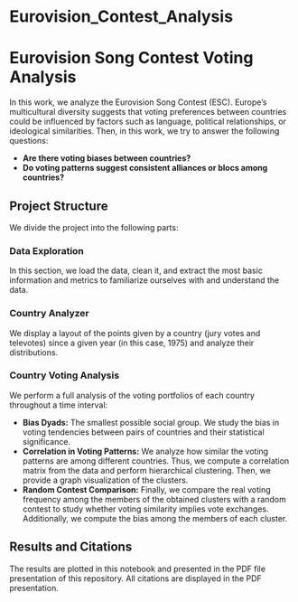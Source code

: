 # Eurovision_Contest_Analysis

# Eurovision Song Contest Voting Analysis  

In this work, we analyze the Eurovision Song Contest (ESC). Europe’s multicultural diversity suggests that voting preferences between countries could be influenced by factors such as language, political relationships, or ideological similarities. Then, in this work, we try to answer the following questions:  

- **Are there voting biases between countries?**  
- **Do voting patterns suggest consistent alliances or blocs among countries?**  

## Project Structure  

We divide the project into the following parts:  

### Data Exploration  
In this section, we load the data, clean it, and extract the most basic information and metrics to familiarize ourselves with and understand the data.  

### Country Analyzer  
We display a layout of the points given by a country (jury votes and televotes) since a given year (in this case, 1975) and analyze their distributions.  

### Country Voting Analysis  
We perform a full analysis of the voting portfolios of each country throughout a time interval:  

- **Bias Dyads:** The smallest possible social group. We study the bias in voting tendencies between pairs of countries and their statistical significance.  
- **Correlation in Voting Patterns:** We analyze how similar the voting patterns are among different countries. Thus, we compute a correlation matrix from the data and perform hierarchical clustering. Then, we provide a graph visualization of the clusters.  
- **Random Contest Comparison:** Finally, we compare the real voting frequency among the members of the obtained clusters with a random contest to study whether voting similarity implies vote exchanges. Additionally, we compute the bias among the members of each cluster.  

## Results and Citations  

The results are plotted in this notebook and presented in the PDF file presentation of this repository. All citations are displayed in the PDF presentation.  

